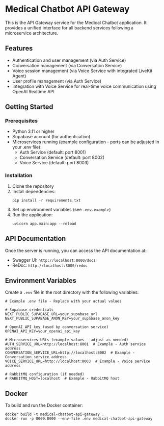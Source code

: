 # Medical Chatbot API Gateway

This is the API Gateway service for the Medical Chatbot application. It provides a unified interface for all backend services following a microservice architecture.

## Features

- Authentication and user management (via Auth Service)
- Conversation management (via Conversation Service)
- Voice session management (via Voice Service with integrated LiveKit Agent)
- User profile management (via Auth Service)
- Integration with Voice Service for real-time voice communication using OpenAI Realtime API

## Getting Started

### Prerequisites

- Python 3.11 or higher
- Supabase account (for authentication)
- Microservices running (example configuration - ports can be adjusted in your .env file):
  - Auth Service (default: port 8001)
  - Conversation Service (default: port 8002)
  - Voice Service (default: port 8003)

### Installation

1. Clone the repository
2. Install dependencies:
   ```
   pip install -r requirements.txt
   ```
3. Set up environment variables (see `.env.example`)
4. Run the application:
   ```
   uvicorn app.main:app --reload
   ```

## API Documentation

Once the server is running, you can access the API documentation at:
- Swagger UI: `http://localhost:8000/docs`
- ReDoc: `http://localhost:8000/redoc`

## Environment Variables

Create a `.env` file in the root directory with the following variables:

```
# Example .env file - Replace with your actual values

# Supabase credentials
NEXT_PUBLIC_SUPABASE_URL=your_supabase_url
NEXT_PUBLIC_SUPABASE_ANON_KEY=your_supabase_anon_key

# OpenAI API key (used by conversation service)
OPENAI_API_KEY=your_openai_api_key

# Microservices URLs (example values - adjust as needed)
AUTH_SERVICE_URL=http://localhost:8001  # Example - Auth service address
CONVERSATION_SERVICE_URL=http://localhost:8002  # Example - Conversation service address
VOICE_SERVICE_URL=http://localhost:8003  # Example - Voice service address

# RabbitMQ configuration (if needed)
# RABBITMQ_HOST=localhost  # Example - RabbitMQ host
```

## Docker

To build and run the Docker container:

```
docker build -t medical-chatbot-api-gateway .
docker run -p 8000:8000 --env-file .env medical-chatbot-api-gateway
```
